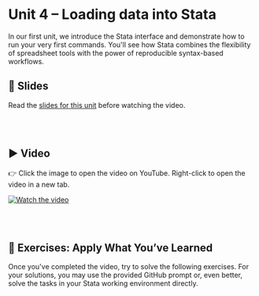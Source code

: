 # Unit 4 – Loading data into Stata

In our first unit, we introduce the Stata interface and demonstrate how to run your very first commands. You'll see how Stata combines the flexibility of spreadsheet tools with the power of reproducible syntax-based workflows.

## 📄 Slides

Read the [slides for this unit](slides04.pdf) before watching the video.

<br><br>

## ▶️ Video

👉 Click the image to open the video on YouTube. Right-click to open the video in a new tab.

[![Watch the video](https://img.youtube.com/vi/cbAEUV9TMmY/0.jpg)](https://www.youtube.com/watch?v=cbAEUV9TMmY)

<br><br>

## 🧪 Exercises: Apply What You’ve Learned

Once you've completed the video, try to solve the following exercises. For your solutions, you may use the provided GitHub prompt or, even better, solve the tasks in your Stata working environment directly.
